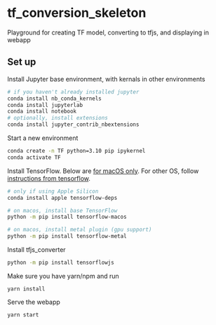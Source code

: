 # tf_conversion_skeleton

Playground for creating TF model, converting to tfjs, and displaying in webapp

## Set up

Install Jupyter base environment, with kernals in other environments

```zsh
# if you haven't already installed jupyter
conda install nb_conda_kernels
conda install jupyterlab
conda install notebook
# optionally, install extensions
conda install jupyter_contrib_nbextensions
```

Start a new environment

```zsh
conda create -n TF python=3.10 pip ipykernel
conda activate TF
```

Install TensorFlow. Below are [for macOS only](https://developer.apple.com/metal/tensorflow-plugin/). For other OS, follow [instructions from tensorflow](https://www.tensorflow.org/install/pip#linux).

```zsh
# only if using Apple Silicon
conda install apple tensorflow-deps

# on macos, install base TensorFlow
python -m pip install tensorflow-macos

# on macos, install metal plugin (gpu support)
python -m pip install tensorflow-metal
```

Install tfjs_converter

```zsh
python -m pip install tensorflowjs
```

Make sure you have yarn/npm and run

`yarn install`

Serve the webapp

`yarn start`
